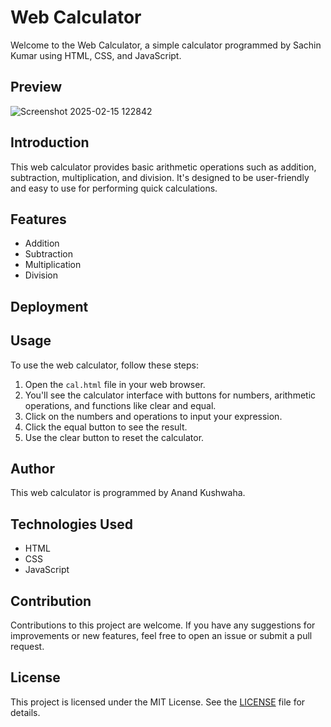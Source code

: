 # Web Calculator

Welcome to the Web Calculator, a simple calculator programmed by Sachin Kumar using HTML, CSS, and JavaScript.

## Preview

![Screenshot 2025-02-15 122842](https://github.com/user-attachments/assets/d6a92328-1b0f-4049-9ac6-356dfb8b83b8)


## Introduction

This web calculator provides basic arithmetic operations such as addition, subtraction, multiplication, and division. It's designed to be user-friendly and easy to use for performing quick calculations.

## Features

- Addition
- Subtraction
- Multiplication
- Division

## Deployment



  

## Usage

To use the web calculator, follow these steps:

1. Open the `cal.html` file in your web browser.
2. You'll see the calculator interface with buttons for numbers, arithmetic operations, and functions like clear and equal.
3. Click on the numbers and operations to input your expression.
4. Click the equal button to see the result.
5. Use the clear button to reset the calculator.

## Author

This web calculator is programmed by Anand Kushwaha.

## Technologies Used

- HTML
- CSS
- JavaScript

## Contribution

Contributions to this project are welcome. If you have any suggestions for improvements or new features, feel free to open an issue or submit a pull request.

## License

This project is licensed under the MIT License. See the [LICENSE](LICENSE) file for details.
